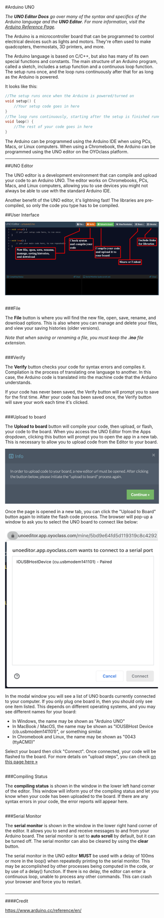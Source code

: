 <!--<div class="doc-header">Arduino UNO</div>-->

#Arduino UNO

*The **UNO Editor Docs** go over many of the syntax and specifics of the Arduino language and the **UNO Editor**. For more information, visit the [Arduino Reference Page](https://www.arduino.cc/reference/en/).*

The Arduino is a microcontroller board that can be programmed to control electrical devices such as lights and motors. They're often used to make quadcopters, thermostats, 3D printers, and more.

The Arduino language is based on C/C++, but also has many of its own special functions and constants. The main structure of an Arduino program, called a sketch, includes a setup function and a continuous loop function. The setup runs once, and the loop runs continuously after that for as long as the Arduino is powered. 

It looks like this:

```c++
//The setup runs once when the Arduino is powered/turned on
void setup() {
	//Your setup code goes in here
}
//The loop runs continuously, starting after the setup is finished running.
void loop() {
	//The rest of your code goes in here
}
```

The Arduino can be programmed using the Arduino IDE when using PCs, Macs, or Linux computers. When using a Chromebook, the Arduino can be programmed using the UNO editor on the OYOclass platform.

---

##UNO Editor
 
The UNO editor is a development environment that can compile and upload your code to an Arduino UNO. The editor works on Chromebooks, PCs, Macs, and Linux computers, allowing you to use devices you might not always be able to use with the standard Arduino IDE.

Another benefit of the UNO editor, it's lightning fast! The libraries are pre-compiled, so only the code you type has to be compiled.

##User Interface

![UNO Editor](UNO_Editor_Labeled.PNG)
<br/>
<br/>

###File

The **File** button is where you will find the new file, open, save, rename, and download options. This is also where you can manage and delete your files, and view your saving histories (older versions).

*Note that when saving or renaming a file, you must keep the **.ino** file extension.*
<br/>
<br/>

###Verify

The **Verify** button checks your code for syntax errors and compiles it. Compilation is the process of translating one language to another. In this case, the Arduino code is translated into the machine code that the Arduino understands.

If your code has never been saved, the Verify button will prompt you to save for the first time. After your code has been saved once, the Verify button will save your work each time it's clicked.
<br/>
<br/>

###Upload to board

The **Upload to board** button will compile your code, then upload, or flash, your code to the board. When you access the UNO Editor from the Apps dropdown, clicking this button will prompt you to open the app in a new tab. This is necessary to allow you to upload code from the Editor to your board. 

![UNO Editor New Tab Prompt](UNO_Editor_new_tab_prompt.png)

Once the page is opened in a new tab, you can click the "Upload to Board" button again to initiate the flash code process. The browser will pop-up a window to ask you to select the UNO board to connect like below:

![Select Board Prompt](UNO_Editor_boarh_connect.png)

In the modal window you will see a list of UNO boards currently connected to your computer. If you only plug one board in, then you should only see one item listed. This depends on different operating systems, and you may see different names for your board:

* In Windows, the name may be shown as "Arduino UNO"
* In MacBook / MacOS, the name may be shown as "IOUSBHost Device (cb.usbmodem141101)", or something similar.
* In Chromebook and Linux, the name may be shown as "0043 (ttyACM0)"

Select your board then click "Connect". Once connected, your code will be flashed to the board. For more details on "upload steps", you can check <a href="https://develop.oyoclass.com/story/60a41b25792ac2225c0d24da" target="_blank">on this page here &raquo;</a>
<br/>
<br/>

###Compiling Status

The **compiling status** is shown in the window in the lower left hand corner of the editor. This window will inform you of the compiling status and let you know when your code has been uploaded to the board. If there are any syntax errors in your code, the error reports will appear here.
<br/>
<br/>

###Serial Monitor

The **serial monitor** is shown in the window in the lower right hand corner of the editor. It allows you to send and receive messages to and from your Arduino board. The serial monitor is set to **auto scroll** by default, but it can be turned off. The serial monitor can also be cleared by using the **clear** button.

The serial monitor in the UNO editor **MUST** be used with a delay of 100ms or more in the loop() when repeatedly printing to the serial monitor. This may be accomplished by other processes being computed in the code, or by use of a delay() function. If there is no delay, the editor can enter a continuous loop, unable to process any other commands. This can crash your browser and force you to restart.
<br/>
<br/>

---

####Credit

https://www.arduino.cc/reference/en/

